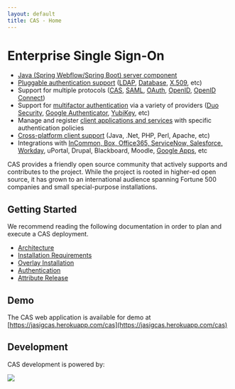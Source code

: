 ```yaml
---
layout: default
title: CAS - Home
---
```


# Enterprise Single Sign-On

* [Java (Spring Webflow/Spring Boot) server component](planning/Architecture.html)
* [Pluggable authentication support](Configuring-Authentication-Components.html) ([LDAP](installation/LDAP-Authentication.html), [Database](installation/Database-Authentication.html), [X.509](installation/X509-Authentication.html), etc)
* Support for multiple protocols ([CAS](protocol/CAS-Protocol.html), [SAML](protocol/SAML-Protocol.html), [OAuth](protocol/OAuth-Protocol.html), [OpenID](protocol/OpenID-Protocol.html), [OpenID Connect](protocol/OIDC-Protocol.html))
* Support for [multifactor authentication](installation/Configuring-Multifactor-Authentication.html) via a variety of providers ([Duo Security](installation/DuoSecurity-Authentication.html), [Google Authenticator](installation/GoogleAuthenticator-Authentication.html), [YubiKey](installation/YubiKey-Authentication.html), etc)
* Manage and register [client applications and services](installation/Service-Management.html) with specific authentication policies
* [Cross-platform client support](integration/CAS-Clients.html) (Java, .Net, PHP, Perl, Apache, etc)
* Integrations with [InCommon, Box, Office365, ServiceNow, Salesforce, Workday](integration/Configuring-SAML-SP-Integrations.html), uPortal, Drupal, Blackboard, Moodle, [Google Apps](integration/Google-Apps-Integration.html), etc

CAS provides a friendly open source community that actively supports and contributes to the project.
While the project is rooted in higher-ed open source, it has grown to an international audience spanning
Fortune 500 companies and small special-purpose installations.


## Getting Started

We recommend reading the following documentation in order to plan and execute a CAS deployment.

* [Architecture](planning/Architecture.html)
* [Installation Requirements](planning/Installation-Requirements.html)
* [Overlay Installation](installation/Maven-Overlay-Installation.html)
* [Authentication](installation/Configuring-Authentication-Components.html)
* [Attribute Release](integration/Attribute-Release.html)

## Demo

The CAS web application is available for demo at [https://jasigcas.herokuapp.com/cas](https://jasigcas.herokuapp.com/cas)

## Development

CAS development is powered by: <br/>

<a href="http://www.jetbrains.com/idea/" target="_blank"><img src="../images/intellijidea.gif" valign="middle" style="vertical-align:middle"></a>

